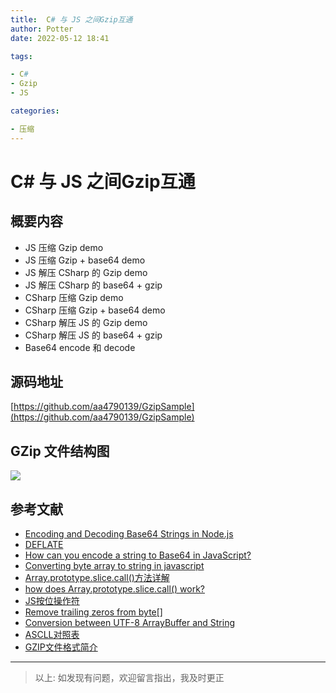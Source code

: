 ```yaml
---
title:  C# 与 JS 之间Gzip互通
author: Potter
date: 2022-05-12 18:41

tags:

- C#
- Gzip
- JS

categories:

- 压缩
---
```


# C# 与 JS 之间Gzip互通


## 概要内容

- JS 压缩 Gzip demo
- JS 压缩 Gzip + base64 demo
- JS 解压 CSharp 的 Gzip demo
- JS 解压 CSharp 的 base64 + gzip
- CSharp 压缩 Gzip demo
- CSharp 压缩 Gzip + base64 demo
- CSharp 解压 JS 的 Gzip demo
- CSharp 解压 JS 的 base64 + gzip
- Base64 encode 和 decode

## 源码地址

[https://github.com/aa4790139/GzipSample](https://github.com/aa4790139/GzipSample)

<!--more-->

## GZip 文件结构图

![](https://cdn.jsdelivr.net/gh/aa4790139/BlogPicBed@master//img/20210115204550.jpg)

<!--more-->

## 参考文献

- [Encoding and Decoding Base64 Strings in Node.js](https://stackabuse.com/encoding-and-decoding-base64-strings-in-node-js/)
- [DEFLATE](https://zh.wikipedia.org/wiki/DEFLATE)
- [How can you encode a string to Base64 in JavaScript?](https://stackoverflow.com/questions/246801/how-can-you-encode-a-string-to-base64-in-javascript)
- [Converting byte array to string in javascript](https://stackoverflow.com/questions/3195865/converting-byte-array-to-string-in-javascript)
- [Array.prototype.slice.call()方法详解](https://www.jianshu.com/p/c5df0156b229)
- [how does Array.prototype.slice.call() work?
](https://stackoverflow.com/questions/7056925/how-does-array-prototype-slice-call-work)
- [JS按位操作符](https://developer.mozilla.org/zh-CN/docs/Web/JavaScript/Reference/Operators/Bitwise_Operators)
- [Remove trailing zeros from byte[]](https://www.iditect.com/how-to/58717282.html)
- [Conversion between UTF-8 ArrayBuffer and String](https://stackoverflow.com/questions/17191945/conversion-between-utf-8-arraybuffer-and-string)
- [ASCLL对照表](https://tool.oschina.net/commons?type=4)
- [GZIP文件格式简介](https://blog.csdn.net/yc0188/article/details/4155168)

---

> 以上: 如发现有问题，欢迎留言指出，我及时更正
